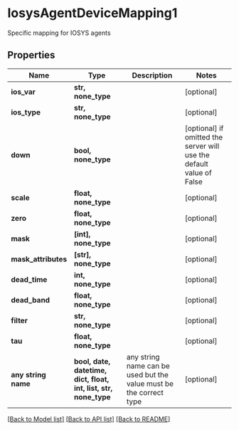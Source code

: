# IosysAgentDeviceMapping1

Specific mapping for IOSYS agents

## Properties
Name | Type | Description | Notes
------------ | ------------- | ------------- | -------------
**ios_var** | **str, none_type** |  | [optional] 
**ios_type** | **str, none_type** |  | [optional] 
**down** | **bool, none_type** |  | [optional]  if omitted the server will use the default value of False
**scale** | **float, none_type** |  | [optional] 
**zero** | **float, none_type** |  | [optional] 
**mask** | **[int], none_type** |  | [optional] 
**mask_attributes** | **[str], none_type** |  | [optional] 
**dead_time** | **int, none_type** |  | [optional] 
**dead_band** | **float, none_type** |  | [optional] 
**filter** | **str, none_type** |  | [optional] 
**tau** | **float, none_type** |  | [optional] 
**any string name** | **bool, date, datetime, dict, float, int, list, str, none_type** | any string name can be used but the value must be the correct type | [optional]

[[Back to Model list]](../README.md#documentation-for-models) [[Back to API list]](../README.md#documentation-for-api-endpoints) [[Back to README]](../README.md)


